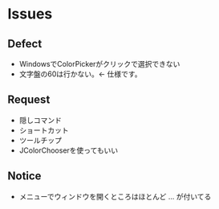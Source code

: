 # Issues


## Defect

* WindowsでColorPickerがクリックで選択できない
* 文字盤の60は行かない。← 仕様です。

## Request

* 隠しコマンド
* ショートカット
* ツールチップ
* JColorChooserを使ってもいい

## Notice

* メニューでウィンドウを開くところはほとんど ... が付いてる

